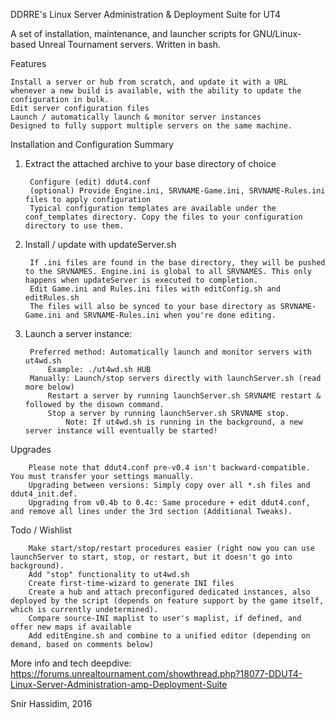 DDRRE's Linux Server Administration & Deployment Suite for UT4

A set of installation, maintenance, and launcher scripts for GNU/Linux-based Unreal Tournament servers. Written in bash.

Features

    Install a server or hub from scratch, and update it with a URL whenever a new build is available, with the ability to update the configuration in bulk.
    Edit server configuration files
    Launch / automatically launch & monitor server instances
    Designed to fully support multiple servers on the same machine.


Installation and Configuration Summary

1. Extract the attached archive to your base directory of choice

        Configure (edit) ddut4.conf
        (optional) Provide Engine.ini, SRVNAME-Game.ini, SRVNAME-Rules.ini files to apply configuration
        Typical configuration templates are available under the conf_templates directory. Copy the files to your configuration directory to use them.
        
2. Install / update with updateServer.sh

        If .ini files are found in the base directory, they will be pushed to the SRVNAMES. Engine.ini is global to all SRVNAMES. This only happens when updateServer is executed to completion.
        Edit Game.ini and Rules.ini files with editConfig.sh and editRules.sh
        The files will also be synced to your base directory as SRVNAME-Game.ini and SRVNAME-Rules.ini when you're done editing.

3. Launch a server instance:

        Preferred method: Automatically launch and monitor servers with ut4wd.sh
            Example: ./ut4wd.sh HUB
        Manually: Launch/stop servers directly with launchServer.sh (read more below)
            Restart a server by running launchServer.sh SRVNAME restart & followed by the disown command.
            Stop a server by running launchServer.sh SRVNAME stop.
                Note: If ut4wd.sh is running in the background, a new server instance will eventually be started!

Upgrades

        Please note that ddut4.conf pre-v0.4 isn't backward-compatible. You must transfer your settings manually.
        Upgrading between versions: Simply copy over all *.sh files and ddut4_init.def.
        Upgrading from v0.4b to 0.4c: Same procedure + edit ddut4.conf, and remove all lines under the 3rd section (Additional Tweaks).


Todo / Wishlist

        Make start/stop/restart procedures easier (right now you can use launchServer to start, stop, or restart, but it doesn't go into background).
        Add "stop" functionality to ut4wd.sh
        Create first-time-wizard to generate INI files
        Create a hub and attach preconfigured dedicated instances, also deployed by the script (depends on feature support by the game itself, which is currently undetermined).
        Compare source-INI maplist to user's maplist, if defined, and offer new maps if available
        Add editEngine.sh and combine to a unified editor (depending on demand, based on comments below) 


More info and tech deepdive: https://forums.unrealtournament.com/showthread.php?18077-DDUT4-Linux-Server-Administration-amp-Deployment-Suite

Snir Hassidim, 2016
